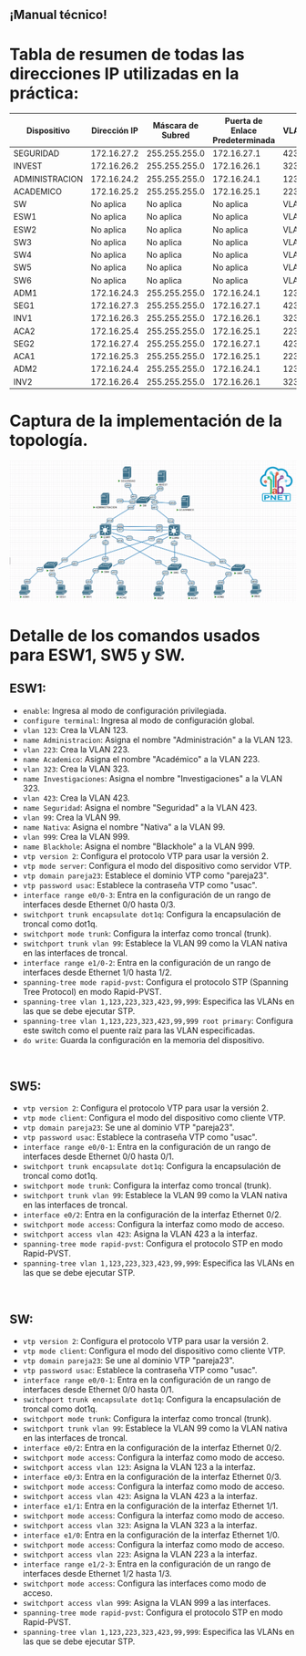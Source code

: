 ## **¡Manual técnico!**

# Tabla de resumen de todas las direcciones IP utilizadas en la práctica:

<table>
  <thead>
    <tr>
      <th>Dispositivo</th>
      <th>Dirección IP</th>
      <th>Máscara de Subred</th>
      <th>Puerta de Enlace Predeterminada</th>
      <th>VLAN</th>
    </tr>
  </thead>
  <tbody>
    <tr>
      <td>SEGURIDAD</td>
      <td>172.16.27.2</td>
      <td>255.255.255.0</td>
      <td>172.16.27.1</td>
      <td>423</td>
    </tr>
    <tr>
      <td>INVEST</td>
      <td>172.16.26.2</td>
      <td>255.255.255.0</td>
      <td>172.16.26.1</td>
      <td>323</td>
    </tr>
    <tr>
      <td>ADMINISTRACION</td>
      <td>172.16.24.2</td>
      <td>255.255.255.0</td>
      <td>172.16.24.1</td>
      <td>123</td>
    </tr>
    <tr>
      <td>ACADEMICO</td>
      <td>172.16.25.2</td>
      <td>255.255.255.0</td>
      <td>172.16.25.1</td>
      <td>223</td>
    </tr>
    <tr>
      <td>SW</td>
      <td>No aplica</td>
      <td>No aplica</td>
      <td>No aplica</td>
      <td>VLAN</td>
    </tr>
    <tr>
      <td>ESW1</td>
      <td>No aplica</td>
      <td>No aplica</td>
      <td>No aplica</td>
      <td>VLAN</td>
    </tr>
    <tr>
      <td>ESW2</td>
      <td>No aplica</td>
      <td>No aplica</td>
      <td>No aplica</td>
      <td>VLAN</td>
    </tr>
    <tr>
      <td>SW3</td>
      <td>No aplica</td>
      <td>No aplica</td>
      <td>No aplica</td>
      <td>VLAN</td>
    </tr>
    <tr>
      <td>SW4</td>
      <td>No aplica</td>
      <td>No aplica</td>
      <td>No aplica</td>
      <td>VLAN</td>
    </tr>
    <tr>
      <td>SW5</td>
      <td>No aplica</td>
      <td>No aplica</td>
      <td>No aplica</td>
      <td>VLAN</td>
    </tr>
    <tr>
      <td>SW6</td>
      <td>No aplica</td>
      <td>No aplica</td>
      <td>No aplica</td>
      <td>VLAN</td>
    </tr>
    <tr>
      <td>ADM1</td>
      <td>172.16.24.3</td>
      <td>255.255.255.0</td>
      <td>172.16.24.1</td>
      <td>123</td>
    </tr>
    <tr>
      <td>SEG1</td>
      <td>172.16.27.3</td>
      <td>255.255.255.0</td>
      <td>172.16.27.1</td>
      <td>423</td>
    </tr>
    <tr>
      <td>INV1</td>
      <td>172.16.26.3</td>
      <td>255.255.255.0</td>
      <td>172.16.26.1</td>
      <td>323</td>
    </tr>
    <tr>
      <td>ACA2</td>
      <td>172.16.25.4</td>
      <td>255.255.255.0</td>
      <td>172.16.25.1</td>
      <td>223</td>
    </tr>
    <tr>
      <td>SEG2</td>
      <td>172.16.27.4</td>
      <td>255.255.255.0</td>
      <td>172.16.27.1</td>
      <td>423</td>
    </tr>
    <tr>
      <td>ACA1</td>
      <td>172.16.25.3</td>
      <td>255.255.255.0</td>
      <td>172.16.25.1</td>
      <td>223</td>
    </tr>
    <tr>
      <td>ADM2</td>
      <td>172.16.24.4</td>
      <td>255.255.255.0</td>
      <td>172.16.24.1</td>
      <td>123</td>
    </tr>
    <tr>
      <td>INV2</td>
      <td>172.16.26.4</td>
      <td>255.255.255.0</td>
      <td>172.16.26.1</td>
      <td>323</td>
    </tr>
  </tbody>
</table>

# Captura de la implementación de la topología.

![No image](topologia.png)

# Detalle de los comandos usados para ESW1, SW5 y SW.

## ESW1:
- `enable`: Ingresa al modo de configuración privilegiada.
- `configure terminal`: Ingresa al modo de configuración global.
- `vlan 123`: Crea la VLAN 123.
- `name Administracion`: Asigna el nombre "Administración" a la VLAN 123.
- `vlan 223`: Crea la VLAN 223.
- `name Academico`: Asigna el nombre "Académico" a la VLAN 223.
- `vlan 323`: Crea la VLAN 323.
- `name Investigaciones`: Asigna el nombre "Investigaciones" a la VLAN 323.
- `vlan 423`: Crea la VLAN 423.
- `name Seguridad`: Asigna el nombre "Seguridad" a la VLAN 423.
- `vlan 99`: Crea la VLAN 99.
- `name Nativa`: Asigna el nombre "Nativa" a la VLAN 99.
- `vlan 999`: Crea la VLAN 999.
- `name Blackhole`: Asigna el nombre "Blackhole" a la VLAN 999.
- `vtp version 2`: Configura el protocolo VTP para usar la versión 2.
- `vtp mode server`: Configura el modo del dispositivo como servidor VTP.
- `vtp domain pareja23`: Establece el dominio VTP como "pareja23".
- `vtp password usac`: Establece la contraseña VTP como "usac".
- `interface range e0/0-3`: Entra en la configuración de un rango de interfaces desde Ethernet 0/0 hasta 0/3.
- `switchport trunk encapsulate dot1q`: Configura la encapsulación de troncal como dot1q.
- `switchport mode trunk`: Configura la interfaz como troncal (trunk).
- `switchport trunk vlan 99`: Establece la VLAN 99 como la VLAN nativa en las interfaces de troncal.
- `interface range e1/0-2`: Entra en la configuración de un rango de interfaces desde Ethernet 1/0 hasta 1/2.
- `spanning-tree mode rapid-pvst`: Configura el protocolo STP (Spanning Tree Protocol) en modo Rapid-PVST.
- `spanning-tree vlan 1,123,223,323,423,99,999`: Especifica las VLANs en las que se debe ejecutar STP.
- `spanning-tree vlan 1,123,223,323,423,99,999 root primary`: Configura este switch como el puente raíz para las VLAN especificadas.
- `do write`: Guarda la configuración en la memoria del dispositivo.
<br>

## SW5:
- `vtp version 2`: Configura el protocolo VTP para usar la versión 2.
- `vtp mode client`: Configura el modo del dispositivo como cliente VTP.
- `vtp domain pareja23`: Se une al dominio VTP "pareja23".
- `vtp password usac`: Establece la contraseña VTP como "usac".
- `interface range e0/0-1`: Entra en la configuración de un rango de interfaces desde Ethernet 0/0 hasta 0/1.
- `switchport trunk encapsulate dot1q`: Configura la encapsulación de troncal como dot1q.
- `switchport mode trunk`: Configura la interfaz como troncal (trunk).
- `switchport trunk vlan 99`: Establece la VLAN 99 como la VLAN nativa en las interfaces de troncal.
- `interface e0/2`: Entra en la configuración de la interfaz Ethernet 0/2.
- `switchport mode access`: Configura la interfaz como modo de acceso.
- `switchport access vlan 423`: Asigna la VLAN 423 a la interfaz.
- `spanning-tree mode rapid-pvst`: Configura el protocolo STP en modo Rapid-PVST.
- `spanning-tree vlan 1,123,223,323,423,99,999`: Especifica las VLANs en las que se debe ejecutar STP.
<br>

## SW:
- `vtp version 2`: Configura el protocolo VTP para usar la versión 2.
- `vtp mode client`: Configura el modo del dispositivo como cliente VTP.
- `vtp domain pareja23`: Se une al dominio VTP "pareja23".
- `vtp password usac`: Establece la contraseña VTP como "usac".
- `interface range e0/0-1`: Entra en la configuración de un rango de interfaces desde Ethernet 0/0 hasta 0/1.
- `switchport trunk encapsulate dot1q`: Configura la encapsulación de troncal como dot1q.
- `switchport mode trunk`: Configura la interfaz como troncal (trunk).
- `switchport trunk vlan 99`: Establece la VLAN 99 como la VLAN nativa en las interfaces de troncal.
- `interface e0/2`: Entra en la configuración de la interfaz Ethernet 0/2.
- `switchport mode access`: Configura la interfaz como modo de acceso.
- `switchport access vlan 123`: Asigna la VLAN 123 a la interfaz.
- `interface e0/3`: Entra en la configuración de la interfaz Ethernet 0/3.
- `switchport mode access`: Configura la interfaz como modo de acceso.
- `switchport access vlan 423`: Asigna la VLAN 423 a la interfaz.
- `interface e1/1`: Entra en la configuración de la interfaz Ethernet 1/1.
- `switchport mode access`: Configura la interfaz como modo de acceso.
- `switchport access vlan 323`: Asigna la VLAN 323 a la interfaz.
- `interface e1/0`: Entra en la configuración de la interfaz Ethernet 1/0.
- `switchport mode access`: Configura la interfaz como modo de acceso.
- `switchport access vlan 223`: Asigna la VLAN 223 a la interfaz.
- `interface range e1/2-3`: Entra en la configuración de un rango de interfaces desde Ethernet 1/2 hasta 1/3.
- `switchport mode access`: Configura las interfaces como modo de acceso.
- `switchport access vlan 999`: Asigna la VLAN 999 a las interfaces.
- `spanning-tree mode rapid-pvst`: Configura el protocolo STP en modo Rapid-PVST.
- `spanning-tree vlan 1,123,223,323,423,99,999`: Especifica las VLANs en las que se debe ejecutar STP.




